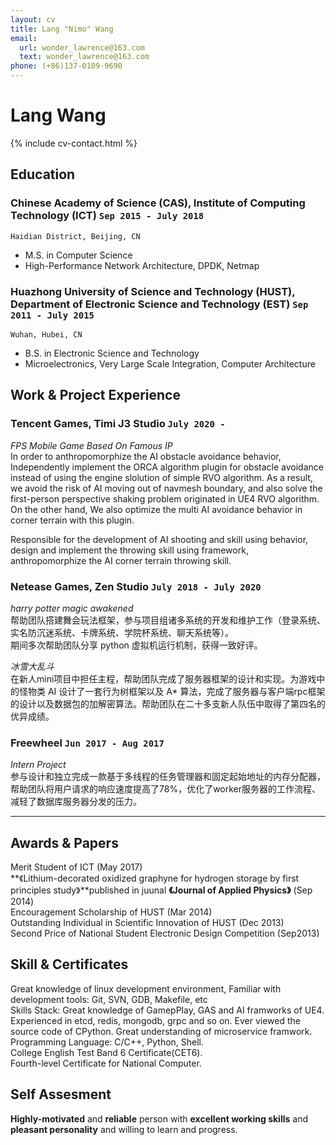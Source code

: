 ```yaml
---
layout: cv
title: Lang "Nimo" Wang
email:
  url: wonder_lawrence@163.com
  text: wonder_lawrence@163.com
phone: (+86)137-0109-9690
---
```


# Lang **Wang**

<!--
include contact information from the front matter
Supported arguments:
    - homepage: url, text
    - phone
    - email
-->

{% include cv-contact.html %}

## Education

### **Chinese Academy of Science (CAS), Institute of Computing Technology (ICT)** `Sep 2015 - July 2018`

```
Haidian District, Beijing, CN
```

- M.S. in Computer Science
- High-Performance Network Architecture, DPDK, Netmap

### **Huazhong University of Science and Technology (HUST), Department of Electronic Science and Technology (EST)** `Sep 2011 - July 2015`

```
Wuhan, Hubei, CN
```

- B.S. in Electronic Science and Technology
- Microelectronics, Very Large Scale Integration, Computer Architecture

## Work & Project Experience

### **Tencent Games, Timi J3 Studio** `July 2020 -`

_FPS Mobile Game Based On Famous IP_<br>
In order to anthropomorphize the AI obstacle avoidance behavior, Independently implement the ORCA algorithm plugin for obstacle avoidance instead of using the engine slolution of simple RVO algorithm. As a result, we avoid the risk of AI moving out of navmesh boundary, and also solve the first-person perspective shaking problem originated in UE4 RVO algorithm. On the other hand, We also optimize the multi AI avoidance behavior in corner terrain with this plugin. <br>

Responsible for the development of AI shooting and skill using behavior, design and implement the throwing skill using framework, anthropomorphize the AI corner terrain throwing skill.<br>

### **Netease Games, Zen Studio** `July 2018 - July 2020`

_harry potter magic awakened_<br>
帮助团队搭建舞会玩法框架，参与项目组诸多系统的开发和维护工作（登录系统、实名防沉迷系统、卡牌系统、学院杯系统、聊天系统等）。<br>
期间多次帮助团队分享 python 虚拟机运行机制，获得一致好评。<br>

_冰雪大乱斗_<br>
在新人mini项目中担任主程，帮助团队完成了服务器框架的设计和实现。为游戏中的怪物类 AI 设计了一套行为树框架以及 A* 算法，完成了服务器与客户端rpc框架的设计以及数据包的加解密算法。帮助团队在二十多支新人队伍中取得了第四名的优异成绩。<br>

### **Freewheel** `Jun 2017 - Aug 2017`

_Intern Project_<br>
参与设计和独立完成一款基于多线程的任务管理器和固定起始地址的内存分配器，帮助团队将用户请求的响应速度提高了78%，优化了worker服务器的工作流程、减轻了数据库服务器分发的压力。<br>



---

## Awards & Papers

Merit Student of ICT    (May 2017)<br>
**《Lithium-decorated oxidized graphyne for hydrogen storage by first principles study》**published in juunal **《Journal of Applied Physics》**     (Sep 2014)<br>
Encouragement Scholarship of HUST    (Mar 2014)<br>
Outstanding Individual in Scientific Innovation of HUST    (Dec 2013)<br>
Second Price of National Student Electronic Design Competition    (Sep2013)<br>


## Skill & Certificates

Great knowledge of linux development environment, Familiar with development tools: Git, SVN, GDB, Makefile, etc<br>
Skills Stack: Great knowledge of GamepPlay, GAS and AI framworks of UE4. Experienced in etcd, redis, mongodb, grpc and so on. Ever viewed the source code of CPython. Great understanding of microservice framwork. <br>
Programming Language: C/C++, Python, Shell.<br>
College English Test Band 6 Certificate(CET6).<br>
Fourth-level Certificate for National Computer.<br>


## Self Assesment

**Highly-motivated** and **reliable** person with **excellent working skills** and **pleasant personality** and willing to learn and progress.

<!-- ### Footer

Last updated: May 2022 -->
